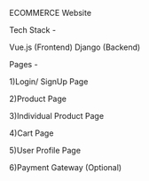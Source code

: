 ECOMMERCE Website 

Tech Stack -

Vue.js (Frontend)
Django (Backend)

Pages -

1)Login/ SignUp Page

2)Product Page

3)Individual Product Page

4)Cart Page

5)User Profile Page

6)Payment Gateway (Optional)
